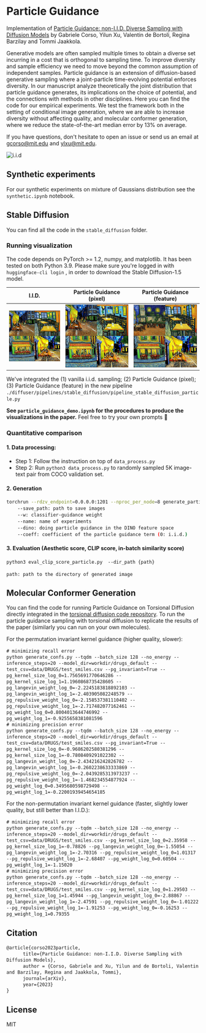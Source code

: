 # Particle Guidance 

Implementation of [Particle Guidance: non-I.I.D. Diverse Sampling with Diffusion Models](https://arxiv.org/abs/2310.13102) by Gabriele Corso, Yilun Xu, Valentin de Bortoli, Regina Barzilay and Tommi Jaakkola.

Generative models are often sampled multiple times to obtain a diverse set incurring in a cost that is orthogonal to sampling time. To improve diversity and sample efficiency we need to move beyond the common assumption of independent samples. Particle guidance is an extension of diffusion-based generative sampling where a joint-particle time-evolving potential enforces diversity. In our manuscript analyze theoretically the joint distribution that particle guidance generates, its implications on the choice of potential, and the connections with methods in other disciplines. Here you can find the code for our empirical experiments. We test the framework both in the setting of conditional image generation, where we are able to increase diversity without affecting quality, and molecular conformer generation, where we reduce the state-of-the-art median error by 13% on average.

If you have questions, don't hesitate to open an issue or send us an email at gcorso@mit.edu and ylxu@mit.edu.

![i.i.d](stable_diffusion/assets/main_figure.png)

## Synthetic experiments

For our synthetic experiments on mixture of Gaussians distribution see the `synthetic.ipynb` notebook.

## Stable Diffusion

You can find all the code in the `stable_diffusion` folder.

### Running visualization

The code depends on PyTorch >= 1.2, numpy, and matplotlib. It has been tested on both Python 3.9. Please make sure you're logged in with `huggingface-cli login` , in order to download the Stable Diffusion-1.5 model.

|                   I.I.D.                    |                  Particle Guidance (pixel)                   |                 Particle Guidance (feature)                  |
|:-------------------------------------------:| :----------------------------------------------------------: | :----------------------------------------------------------: |
| ![i.i.d](stable_diffusion/assets/i.i.d.png) | ![pixel](stable_diffusion/assets/pixel.png) | ![dino](stable_diffusion/assets/dino.png) |

We've integrated the (1) vanilla i.i.d. sampling; (2) Particle Guidance (pixel); (3) Particle Guidance (feature) in the new pipeline `./diffuser/pipelines/stable_diffusion/pipeline_stable_diffusion_particle.py`

**See `particle_guidance_demo.ipynb` for the procedures to produce the visualizations in the paper.** Feel free to try your own prompts :rocket:



### Quantitative comparison

#### 1. Data processing:

- Step 1: Follow the instruction on top of `data_process.py`
- Step 2: Run `python3 data_process.py` to randomly sampled 5K image-text pair from COCO validation set.

#### 2. Generation

```sh
torchrun --rdzv_endpoint=0.0.0.0:1201 --nproc_per_node=8 generate_particle.py 
	--save_path: path to save images
	--w: classifier-guidance weight 
	--name: name of experiments
	--dino: doing particle guidance in the DINO feature space
	--coeff: coefficient of the particle guidance term (0: i.i.d.)
```

#### 3. Evaluation (Aesthetic score, CLIP score,  in-batch similarity score)

```shell
python3 eval_clip_score_particle.py  --dir_path {path}

path: path to the directory of generated image
```



## Molecular Conformer Generation 

You can find the code for running Particle Guidance on Torsional Diffusion directly integrated in the [torsional diffusion code repository](https://github.com/gcorso/torsional-diffusion). To run the particle guidance sampling with torsional diffusion to replicate the results of the paper (similarly you can run on your own molecules).

For the permutation invariant kernel guidance (higher quality, slower):

    # minimizing recall error
    python generate_confs.py --tqdm --batch_size 128 --no_energy --inference_steps=20 --model_dir=workdir/drugs_default --test_csv=data/DRUGS/test_smiles.csv --pg_invariant=True --pg_kernel_size_log_0=1.7565691770646286 --pg_kernel_size_log_1=1.1960868735428605 --pg_langevin_weight_log_0=-2.2245183818892103 --pg_langevin_weight_log_1=-2.403905082248579 --pg_repulsive_weight_log_0=-2.158537381110402 --pg_repulsive_weight_log_1=-2.717482077162461 --pg_weight_log_0=0.8004013644746992 --pg_weight_log_1=-0.9255658381081596
    # minimizing precision error
    python generate_confs.py --tqdm --batch_size 128 --no_energy --inference_steps=20 --model_dir=workdir/drugs_default --test_csv=data/DRUGS/test_smiles.csv --pg_invariant=True --pg_kernel_size_log_0=-0.9686202580381296 --pg_kernel_size_log_1=-0.7808409291022302 --pg_langevin_weight_log_0=-2.434216242826782 --pg_langevin_weight_log_1=-0.2602238633333869 --pg_repulsive_weight_log_0=-2.0439285313973237 --pg_repulsive_weight_log_1=-1.468234554877924 --pg_weight_log_0=0.3495680598729498 --pg_weight_log_1=-0.22001939454654185


For the non-permutation invariant kernel guidance (faster, slightly lower quality, but still better than I.I.D.):

    # minimizing recall error
    python generate_confs.py --tqdm --batch_size 128 --no_energy --inference_steps=20 --model_dir=workdir/drugs_default --test_csv=data/DRUGS/test_smiles.csv --pg_kernel_size_log_0=2.35958 --pg_kernel_size_log_1=-0.78826 --pg_langevin_weight_log_0=-1.55054 --pg_langevin_weight_log_1=-2.70316 --pg_repulsive_weight_log_0=1.01317 --pg_repulsive_weight_log_1=-2.68407 --pg_weight_log_0=0.60504 --pg_weight_log_1=-1.15020
    # minimizing precision error
    python generate_confs.py --tqdm --batch_size 128 --no_energy --inference_steps=20 --model_dir=workdir/drugs_default --test_csv=data/DRUGS/test_smiles.csv --pg_kernel_size_log_0=1.29503 --pg_kernel_size_log_1=1.45944 --pg_langevin_weight_log_0=-2.88867 --pg_langevin_weight_log_1=-2.47591 --pg_repulsive_weight_log_0=-1.01222 --pg_repulsive_weight_log_1=-1.91253 --pg_weight_log_0=-0.16253 --pg_weight_log_1=0.79355



## Citation
    @article{corso2023particle,
          title={Particle Guidance: non-I.I.D. Diverse Sampling with Diffusion Models}, 
          author = {Corso, Gabriele and Xu, Yilun and de Bortoli, Valentin and Barzilay, Regina and Jaakkola, Tommi},
          journal={arXiv},
          year={2023}
    }

## License
MIT
